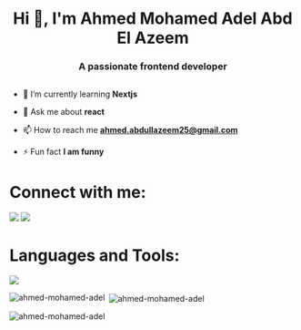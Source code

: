 <h1 align="center">Hi 👋, I'm Ahmed Mohamed Adel Abd El Azeem</h1>
<h3 align="center">A passionate frontend developer</h3>
<!-- <img align="right" width="400" src="https://cdn.dribbble.com/users/1162077/screenshots/3848914/programmer.gif" alt="ahmed-mohamed-adel" /> </p> -->




<p align="left"> <a href="https://twitter.com/" target="blank"><img src="https://img.shields.io/twitter/follow/?logo=twitter&style=for-the-badge" alt="" /></a> </p>

- 🌱 I’m currently learning **Nextjs**

- 💬 Ask me about **react**

- 📫 How to reach me **ahmed.abdullazeem25@gmail.com**

- ⚡ Fun fact **I am funny**

<h1 align="left">Connect with me:</h1>
<p align="left">
<a href="https://twitter.com/ahmed adel" target="blank"> <img src="https://skillicons.dev/icons?i=twitter" /></a>
<a href="www.linkedin.com/in/ahmed-adel-99963a189" target="blank"> <img src="https://skillicons.dev/icons?i=linkedin" /></a>
<!-- <a href="https://linkedin.com/in/www.linkedin.com/in/ahmed-mohamed-adel-abd-el-azeem-99963a189" target="blank"><img align="center" src="https://raw.githubusercontent.com/rahuldkjain/github-profile-readme-generator/master/src/images/icons/Social/linked-in-alt.svg" alt="www.linkedin.com/in/ahmed-mohamed-adel-abd-el-azeem-99963a189" height="30" width="40" /></a>
<a href="https://fb.com/ahmed adel" target="blank"><img align="center" src="https://raw.githubusercontent.com/rahuldkjain/github-profile-readme-generator/master/src/images/icons/Social/facebook.svg" alt="ahmed adel" height="30" width="40" /></a>
</p> -->

<h1 align="left">Languages and Tools:</h1>
<p>
  <a href="">
    <img src="https://skillicons.dev/icons?i=js,html,css,bootstrap,sass,react,git,github" />
  </a>
</p>

<p><img align="left" src="https://github-readme-stats.vercel.app/api/top-langs?username=ahmed-mohamed-adel&show_icons=true&locale=en&layout=compact" alt="ahmed-mohamed-adel" /></p>

<p>&nbsp;<img align="center" src="https://github-readme-stats.vercel.app/api?username=ahmed-mohamed-adel&show_icons=true&locale=en" alt="ahmed-mohamed-adel" /></p>

<p><img align="center" src="https://github-readme-streak-stats.herokuapp.com/?user=ahmed-mohamed-adel&" alt="ahmed-mohamed-adel" /></p>
